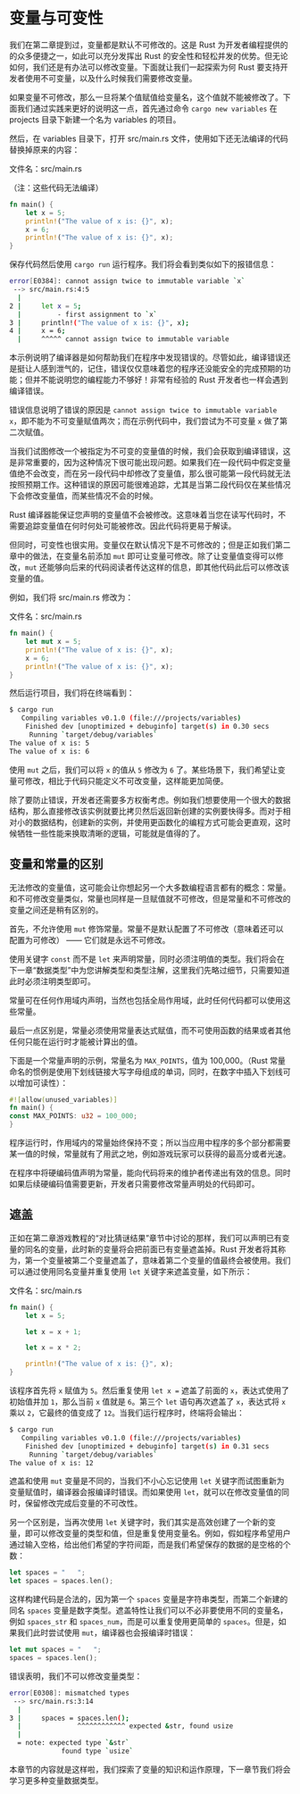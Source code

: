 # 变量与可变性

我们在第二章提到过，变量都是默认不可修改的。这是 Rust 为开发者编程提供的的众多便捷之一，如此可以充分发挥出 Rust 的安全性和轻松并发的优势。但无论如何，我们还是有办法可以修改变量。下面就让我们一起探索为何 Rust 要支持开发者使用不可变量，以及什么时候我们需要修改变量。

如果变量不可修改，那么一旦将某个值赋值给变量名，这个值就不能被修改了。下面我们通过实践来更好的说明这一点，首先通过命令 `cargo new variables` 在 projects 目录下新建一个名为 variables 的项目。

然后，在 variables 目录下，打开 src/main.rs 文件，使用如下还无法编译的代码替换掉原来的内容：

文件名：src/main.rs

（注：这些代码无法编译）
```rs
fn main() {
    let x = 5;
    println!("The value of x is: {}", x);
    x = 6;
    println!("The value of x is: {}", x);
}
```

保存代码然后使用 `cargo run` 运行程序。我们将会看到类似如下的报错信息：

```sh
error[E0384]: cannot assign twice to immutable variable `x`
 --> src/main.rs:4:5
  |
2 |     let x = 5;
  |         - first assignment to `x`
3 |     println!("The value of x is: {}", x);
4 |     x = 6;
  |     ^^^^^ cannot assign twice to immutable variable
```

本示例说明了编译器是如何帮助我们在程序中发现错误的。尽管如此，编译错误还是挺让人感到泄气的，记住，错误仅仅意味着您的程序还没能安全的完成预期的功能；但并不能说明您的编程能力不够好！非常有经验的 Rust 开发者也一样会遇到编译错误。

错误信息说明了错误的原因是 `cannot assign twice to immutable variable x`，即不能为不可变量赋值两次；而在示例代码中，我们尝试为不可变量 `x` 做了第二次赋值。

当我们试图修改一个被指定为不可变的变量值的时候，我们会获取到编译错误，这是非常重要的，因为这种情况下很可能出现问题。如果我们在一段代码中假定变量值绝不会改变，而在另一段代码中却修改了变量值，那么很可能第一段代码就无法按照预期工作。这种错误的原因可能很难追踪，尤其是当第二段代码仅在某些情况下会修改变量值，而某些情况不会的时候。

Rust 编译器能保证您声明的变量值不会被修改。这意味着当您在读写代码时，不需要追踪变量值在何时何处可能被修改。因此代码将更易于解读。

但同时，可变性也很实用。变量仅在默认情况下是不可修改的；但是正如我们第二章中的做法，在变量名前添加 `mut` 即可让变量可修改。除了让变量值变得可以修改，`mut` 还能够向后来的代码阅读者传达这样的信息，即其他代码此后可以修改该变量的值。

例如，我们将 src/main.rs 修改为：

文件名：src/main.rs

```rs
fn main() {
    let mut x = 5;
    println!("The value of x is: {}", x);
    x = 6;
    println!("The value of x is: {}", x);
}
```

然后运行项目，我们将在终端看到：

```sh
$ cargo run
   Compiling variables v0.1.0 (file:///projects/variables)
    Finished dev [unoptimized + debuginfo] target(s) in 0.30 secs
     Running `target/debug/variables`
The value of x is: 5
The value of x is: 6
```

使用 `mut` 之后，我们可以将 `x` 的值从 `5` 修改为 `6` 了。某些场景下，我们希望让变量可修改，相比于代码只能定义不可改变量，这样能更加简便。

除了要防止错误，开发者还需要多方权衡考虑。例如我们想要使用一个很大的数据结构，那么直接修改该实例就要比拷贝然后返回新创建的实例要快得多。而对于相对小的数据结构，创建新的实例，并使用更函数化的编程方式可能会更直观，这时候牺牲一些性能来换取清晰的逻辑，可能就是值得的了。

## 变量和常量的区别

无法修改的变量值，这可能会让你想起另一个大多数编程语言都有的概念：常量。和不可修改变量类似，常量也同样是一旦赋值就不可修改，但是常量和不可修改的变量之间还是稍有区别的。

首先，不允许使用 `mut` 修饰常量。常量不是默认配置了不可修改（意味着还可以配置为可修改） —— 它们就是永远不可修改。

使用关键字 `const` 而不是 `let` 来声明常量，同时必须注明值的类型。我们将会在下一章“数据类型”中为您讲解类型和类型注解，这里我们先略过细节，只需要知道此时必须注明类型即可。

常量可在任何作用域内声明，当然也包括全局作用域，此时任何代码都可以使用这些常量。

最后一点区别是，常量必须使用常量表达式赋值，而不可使用函数的结果或者其他任何只能在运行时才能被计算出的值。

下面是一个常量声明的示例，常量名为 `MAX_POINTS`，值为 100,000。（Rust 常量命名的惯例是使用下划线链接大写字母组成的单词，同时，在数字中插入下划线可以增加可读性）：

```rs
#![allow(unused_variables)]
fn main() {
const MAX_POINTS: u32 = 100_000;
}
```

程序运行时，作用域内的常量始终保持不变；所以当应用中程序的多个部分都需要某一值的时候，常量就有了用武之地，例如游戏玩家可以获得的最高分或者光速。

在程序中将硬编码值声明为常量，能向代码将来的维护者传递出有效的信息。同时如果后续硬编码值需要更新，开发者只需要修改常量声明处的代码即可。

## 遮盖

正如在第二章游戏教程的“对比猜谜结果”章节中讨论的那样，我们可以声明已有变量的同名的变量，此时新的变量将会把前面已有变量遮盖掉。Rust 开发者将其称为，第一个变量被第二个变量遮盖了，意味着第二个变量的值最终会被使用。我们可以通过使用同名变量并重复使用 `let` 关键字来遮盖变量，如下所示：

文件名：src/main.rs

```rs
fn main() {
    let x = 5;

    let x = x + 1;

    let x = x * 2;

    println!("The value of x is: {}", x);
}
```

该程序首先将 `x` 赋值为 `5`。然后重复使用 `let x =` 遮盖了前面的 `x`，表达式使用了初始值并加 `1`，那么当前 `x` 值就是 `6`。第三个 `let` 语句再次遮盖了 `x`，表达式将 `x` 乘以 `2`，它最终的值变成了 `12`。当我们运行程序时，终端将会输出：

```sh
$ cargo run
   Compiling variables v0.1.0 (file:///projects/variables)
    Finished dev [unoptimized + debuginfo] target(s) in 0.31 secs
     Running `target/debug/variables`
The value of x is: 12
```

遮盖和使用 `mut` 变量是不同的，当我们不小心忘记使用 `let` 关键字而试图重新为变量赋值时，编译器会报编译时错误。而如果使用 `let`，就可以在修改变量值的同时，保留修改完成后变量的不可改性。

另一个区别是，当再次使用 `let` 关键字时，我们其实是高效创建了一个新的变量，即可以修改变量的类型和值，但是重复使用变量名。例如，假如程序希望用户通过输入空格，给出他们希望的字符间距，而是我们希望保存的数据的是空格的个数：

```rs
let spaces = "   ";
let spaces = spaces.len();
```

这样构建代码是合法的，因为第一个 `spaces` 变量是字符串类型，而第二个新建的同名 `spaces` 变量是数字类型。遮盖特性让我们可以不必非要使用不同的变量名，例如 `spaces_str` 和 `spaces_num`，而是可以重复使用更简单的 `spaces`。但是，如果我们此时尝试使用 `mut`，编译器也会报编译时错误：

```rs
let mut spaces = "   ";
spaces = spaces.len();
```

错误表明，我们不可以修改变量类型：

```sh
error[E0308]: mismatched types
 --> src/main.rs:3:14
  |
3 |     spaces = spaces.len();
  |              ^^^^^^^^^^^^ expected &str, found usize
  |
  = note: expected type `&str`
             found type `usize`
```

本章节的内容就是这样啦，我们探索了变量的知识和运作原理，下一章节我们将会学习更多种变量数据类型。
